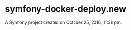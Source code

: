 symfony-docker-deploy.new
=========================

A Symfony project created on October 25, 2016, 11:38 pm.
